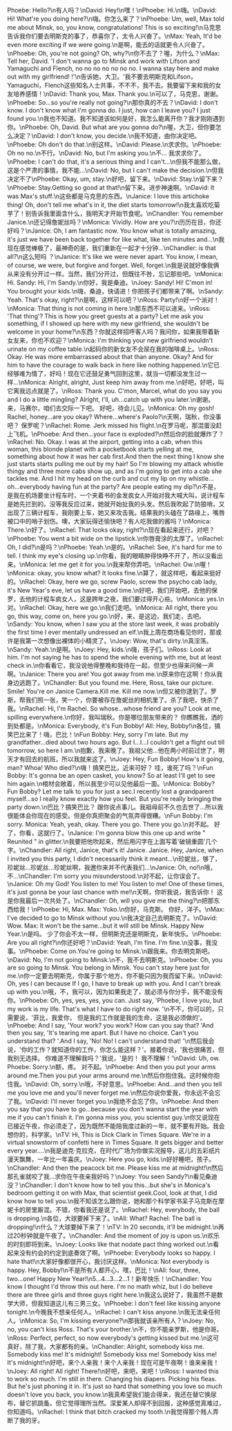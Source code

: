 Phoebe: Hello?\n有人吗？\nDavid: Hey!\n嘿！\nPhoebe: Hi.\n嗨。\nDavid: Hi! What're you doing here?\n嗨。你怎么来了？\nPhoebe: Um, well, Max told me about Minsk, so, you know, congratulations! This is so exciting!\n马克思告诉我你们要去明斯克的事了，恭喜你了，太令人兴奋了。\nMax: Yeah, It'd be even more exciting if we were going.\n是啊，能去的话就更令人兴奋了。\nPhoebe: Oh, you're not going? Oh, why?\n你不去了？喔，为什么？\nMax: Tell her, David. 'I don't wanna go to Minsk and work with Lifson and Yamaguchi and Flench, no no no no no no no. I wanna stay here and make out with my girlfriend! !'\n告诉她，大卫。'我不要去明斯克和Lifson，Yamaguchi，Flench这些知名人士共事，不不不，我不去。我要留下来和我的女友培养感情！\nDavid: Thank you, Max. Thank you.\n可以了，马克思，谢谢。\nPhoebe: So...so you're really not going?\n那你真的不去？\nDavid: I don't know. I don't know what I'm gonna do. I just, how can I leave you? I just found you.\n我也不知道。我不知道该如何是好，我怎么能离开你？我才刚刚遇到你。\nPhoebe: Oh, David. But what are you gonna do?\n喔，大卫，但你要怎么决定？\nDavid: I don't know, you decide.\n我不知道，由你决定吧。\nPhoebe: Oh don't do that.\n别这样。\nDavid: Please.\n求求你。\nPhoebe: Oh no no.\n不行。\nDavid: No, but I'm asking you.\n不... 我求求你了。\nPhoebe: I can't do that, it's a serious thing and I can't...\n但我不能那么做，这是个严肃的事情，我不能...\nDavid: No, but I can't make the decision.\n但我决定不了\nPhoebe: Okay, um, stay.\n好吧，留下来。\nDavid: Stay.\n留下来？\nPhoebe: Stay.Getting so good at that!\n留下来。进步神速啊。\nDavid: It was Max's stuff.\n这些都是马克思的东西。\nJanice: I love this artichoke thing! Oh, don't tell me what's in it, the diet starts tomorrow!\n我太喜欢吃菊芋了！别告诉我里面含什么，我明天才开始节食呢。\nChandler: You remember Janice.\n还记得詹妮丝吗？\nMonica: Vividly. How are you?\n历历在目，你还好吗？\nJanice: Oh, I am fantastic now. You know what is totally amazing, it's just we have been back together for like what, like ten minutes and...\n我现在感觉棒极了，最神奇的是，我们重新在一起才十分钟...\nChandler: is that all?\n这么短吗 ？\nJanice: It's like we were never apart. You know, I mean, of course, we were, but forgive and forget. Well, forget.\n我是说就好像我俩从来没有分开过一样。当然，我们分开过，但既往不咎，忘记那些吧。\nMonica: Hi. Sandy: Hi, I'm Sandy.\n你好，我是桑迪。\nJoey: Sandy! Hi! C'mon in! You brought your kids.\n嗨，桑迪，快请进！你把孩子们都带来了啊。\nSandy: Yeah. That's okay, right?\n是啊，这样可以吧？\nRoss: Party!\n好一个派对！\nMonica: That thing is not coming in here.\n那东西不可以进来。\nRoss: 'That thing'? This is how you greet guests at a party? Let me ask you something, if I showed up here with my new girlfriend, she wouldn't be welcome in your home?\n东西？你就这样招呼客人吗？我问你，如果我带着新女友来，你也不欢迎？\nMonica: I'm thinking your new girlfriend wouldn't urinate on my coffee table.\n起码你的新女友不会尿在我的咖啡桌上。\nRoss: Okay. He was more embarrassed about that than anyone. Okay? And for him to have the courage to walk back in here like nothing happened.\n它已经够难为情了，好吗！现在它还鼓足勇气回到这里，就当一切都没发生过一样...\nMonica: Alright, alright, Just keep him away from me.\n好吧，好吧，叫它离我远点就是了。\nRoss: Thank you. C'mon, Marcel, what do you say you and I do a little mingling? Alright, I'll, uh...catch up with you later.\n谢谢。来，马赛尔，咱们去交际一下吧。 好吧，待会儿见。\nMonica: Oh my gosh! Rachel, honey...are you okay? Where...where's Paolo?\n天啊，瑞秋，你没事吧？ 保罗呢？\nRachel: Rome. Jerk missed his flight.\n在罗马呢，那混蛋没赶上飞机。\nPhoebe: And then...your face is exploded?\n然后你的脸就爆炸了？\nRachel: No. Okay. I was at the airport, getting into a cab, when this woman, this blonde planet with a pocketbook starts yelling at me, something about how it was her cab first.And then the next thing I know she just starts starts pulling me out by my hair! So I'm blowing my attack whistle thingy and three more cabs show up, and as I'm going to get into a cab she tackles me. And I hit my head on the curb and cut my lip on my whistle... oh...everybody having fun at the party? Are people eating my dip?\n不是，是我在机场要坐计程车时，一个夹着书的金发疯女人开始对我大喊大叫，说计程车是她先拦到的。没等我反应过来，她就开始扯我的头发。然后我吹起了防狼哨，又出现了三辆计程车，我刚要上车，她又来攻击我。结果我的头磕在了路缘上，嘴唇被口中的哨子划伤。噢，大家玩得还愉快吧？有人吃我做的酱吗？\nMonica: There.\n好了。\nRachel: That looks okay, right?\n现在看起来还行，对吧？\nPhoebe: You went a bit wide on the lipstick.\n你唇膏涂的太厚了。\nRachel: Oh, I did?\n是吗？\nPhoebe: Yeah.\n是的。\nRachel: See, it's hard for me to tell. I think my eye's closing up.\n你看，我的眼睛肿得快睁不开了，所以没看出来。\nMonica: let me get it for you.\n我来帮你弄吧。\nRachel: Ow.\n喔！\nMonica: okay, you know what? It looks fine.\n算了，就这样吧，看起来挺好的。\nRachel: Okay, here we go, screw Paolo, screw the psycho cab lady, it's New Year's eve, let us have a good time.\n好吧，我们开始吧，去他的保罗，去他的计程车疯女人，这是跨年之夜，我们要过得开心些。\nMonica: yes.\n对。\nRachel: Okay, here we go.\n我们走吧。\nMonica: All right, there you go, this way, come on, here you go.\n好，来，是这边，我们走，去吧。\nSandy: You know, when I saw you at the store last week, it was probably the first time I ever mentally undressed an elf.\n我上周在商场看见你时，那或许是我第一次想像出裸体的小精灵了。\nJoey: Wow, that's dirty.\n真淫荡。\nSandy: Yeah.\n是啊。\nJoey: Hey, kids.\n嗨，孩子们。\nRoss: Look at him. I'm not saying he has to spend the whole evening with me, but at least check in.\n你看看它，我没说他得整晚和我待在一起，但至少也得来问候一声啊。\nJanice: There you are! You got away from me.\n原来你在这啊！你从我身边逃跑了。\nChandler: But you found me. Here, Ross, take our picture. Smile! You're on Janice Camera.Kill me. Kill me now.\n但又被你逮到了。罗斯，帮我们照一张，笑一个，你要被存在詹妮丝的相机里了。杀了我吧，快杀了我。\nRachel: Hi, l'm Rachel. So whose...whose friend are you? Look at me, spilling everywhere.\n你好，我叫瑞秋。你是哪位朋友带来的？ 你瞧瞧我，洒的到处都是。\nMonica: Everybody, it's Fun Bobby! All: Hey, Bobby!\n各位，搞笑巴比来了！嗨，巴比！\nFun Bobby: Hey, sorry I'm late. But my grandfather...died about two hours ago. But I...I...I couldn't get a flight out till tomorrow, so here I am.\n抱歉，我来晚了。我祖父他...他在两小时前过世了，明天才有回去的航班，所以我就来这了。\nJoey: Hey, Fun Bobby! How's it going, man? Whoa! Who died?\n嗨！搞笑巴比，近来可好？ 哇，谁死了吗？\nFun Bobby: It's gonna be an open casket, you know? So at least I'll get to see him again.\n棺材会敞着，所以我至少可以见他最后一面。\nMonica: Bobby? Fun Bobby? Let me talk to you for just a sec.I recently lost a grandparent myself...so I really know exactly how you feel. But you're really bringing the party down.\n巴比？搞笑巴比？ 跟你说点事儿。我祖母前不久也去世了…所以我很能体会你现在的感受。但是你真把聚会的气氛弄得很糟。\nFun Bobby: l'm sorry. Monica: Yeah, yeah, okay. There you go. There you go.\n对不起。 好了，你看，这就行了。\nJanice: I'm gonna blow this one up and write " Reunited " in glitter.\n我要把他吹起来，然后用闪字在上面写着'破镜重圆'几个字。\nChandler: All right, Janice, that's it! Janice. Janice. Hey, Janice, when I invited you this party, I didn't necessarily think it meant...\n珍妮丝，够了，珍妮丝…珍妮丝…珍妮丝啊，我邀你来并不代表我们…\nJanice: Oh, no!\n哦，不…\nChandler: I'm sorry you misunderstood.\n对不起，让你误会了。\nJanice: Oh my God! You listen to me! You listen to me! One of these times, it's just gonna be your last chance with me!\n天啊，你听我说，我告诉你！ 这是你我最后一次共处了。\nChandler: Oh, will you give me the thing?\n把那东西给我！\nPhoebe: Hi, Max. Max: Yoko.\n你好，马克斯。 你好，洋子。\nMax: I've decided to go to Minsk without you.\n我决定自己去明斯克了。\nDavid: Wow. Max: lt won't be the same...but it will still be Minsk. Happy New Year.\n是吗。 少了你会不太一样，但明斯克还是明斯克，新年快乐。\nPhoebe: Are you all right?\n你还好吧？\nDavid: Yeah, l'm fine. I'm fine.\n没事，我没事。\nPhoebe: Come on.You're going to Minsk.\n跟我来。你去明克斯吧。\nDavid: No, l'm not going to Minsk.\n不，我不去明斯克。\nPhoebe: Oh, you are so going to Minsk. You belong in Minsk. You can't stay here just for me.\n你一定要去明斯克，你属于那个地方，你不能只因为我而留下来。\nDavid: Oh, yes I can because If I go, I have to break up with you. And I can't break up with you.\n哦，不，我可以，因为如果我走了，就必须与你分手，我不能没有你。\nPhoebe: Oh, yes, yes, yes, you can. Just say, 'Phoebe, I love you, but my work is my life. That's what I have to do right now. '\n不不，你可以的，只需要说，'菲比，我爱你， 但是我的工作就是我的生命，这是我必须做的'。\nPhoebe: And I say, 'Your work? you work? How can you say that? 'And then you say, 'It's tearing me apart. But I have no choice. Can't you understand that? '.And I say, 'No! No! I can't understand that! '\n然后我会说，'你的工作？就知道你的工作，你怎么能这样？'。接着你说，'我也很痛苦，但我别无选择。 你难道不理解我吗？'我说，'是的！ 我不理解！'\nDavid: Uh, ow. Phoebe: Sorry.\n额，疼。 对不起。\nPhoebe: And then you put your arms around me.Then you put your arms around me.\n然后你抱住我。这时候你抱住我。\nDavid: Oh, sorry.\n哦，不好意思。\nPhoebe: And...and then you tell me you love me and you'll never forget me.\n然后你说你爱我，你永远不会忘了我。\nDavid: I'll never forget you.\n我绝不会忘了你。\nPhoebe: And then you say that you have to go...because you don't wanna start the year with me if you can't finish it. I'm gonna miss you, you scientist guy.\n你又说现在已接近午夜，你必须走了，因为既然不能陪我度过新的一年，就不要有开始。我会想你的，科学家。\nTV: Hi, This is Dick Clark in Times Square. We're in a virtual snowstorm of confetti here in Times Square. It gets bigger and better every year....\n我是迪克·克拉克，在时代广场为你做实况报导，这儿的五彩纸片漫天飘舞，一年比一年喜庆。\nJoey: Here you go, kids.\n好好睡吧，孩子。\nChandler: And then the peacock bit me. Please kiss me at midnight!\n然后那孔雀就咬了我...求你在午夜亲我好吗？\nJoey: You seen Sandy?\n看见桑迪没？\nChandler: I don't know how to tell you this...but she's in Monica's bedroom getting it on with Max, that scientist geek.Cool, look at that, I did know how to tell you.\n我不知该怎么跟你说，她和那个科学家书呆子马克斯在摩妮卡的房里厮混。不错，你看我还是说了。\nRachel: Hey, everybody, the ball is dropping.\n各位，大球要掉下来了。\nAll: What? Rachel: The ball is dropping!\n什么？大球要掉下来了！\nTV: In 20 seconds, it'll be midnight.\n再过20秒钟就是午夜了。\nChandler: And the moment of joy is upon us.\n欢乐的时刻即将到来。\nJoey: Looks like that nodate pact thing worked out.\n看起来没有约会的约定到底奏效了啊。\nPhoebe: Everybody looks so happy. I hate that!\n大家好像都很开心，我讨厌这样。\nMonica: Not everybody is happy. Hey, Bobby!\n不是所有人都开心，嘿，巴比！\nAll: four, three, two...one! Happy New Year!\n5...4…3…2…1！新年快乐！\nChandler: You know I thought I'd throw this out here. I'm no math whiz, but I do believe there are three girls and three guys right here.\n我这么说好了，我虽然不是数学大师，但我知道这儿有三男三女。\nPhoebe: I don't feel like kissing anyone tonight.\n今晚我不想亲任何人。\nRachel: I can't kiss anyone.\n我无法亲任何人。\nMonica: So, I'm kissing everyone?\n那我就该亲所有人？\nJoey: No, no, you can't kiss Ross. That's your brother.\n不，你不能亲罗斯，他是你哥。\nRoss: Perfect, perfect, so now everybody's getting kissed but me.\n这可真好，除了我，大家都有的亲。\nChandler: Alright, somebody kiss me. Somebody kiss me! It's midnight! Somebody kiss me! Somebody kiss me! It's midnight!\n好吧，来个人亲我！来个人亲我！现在可是午夜啊！谁来亲我！\nJoey: All right! All right! There!\n好吧，来吧，来吧！\nRoss: I wanted this to work so much. I'm still in there. Changing his diapers. Picking his fleas. But he's just phoning it in. It's just so hard that something you love so much doesn't love you back, you know.\n我真希望我们能合得来，我还在替它换尿布，替它抓跳蚤。但它觉得理所当然。深爱某人却得不到回报，这种感觉真难过，你知道吗。\nRachel: I think that bitch cracked my tooth.\n我觉得那个贱人弄断了我的牙。
        